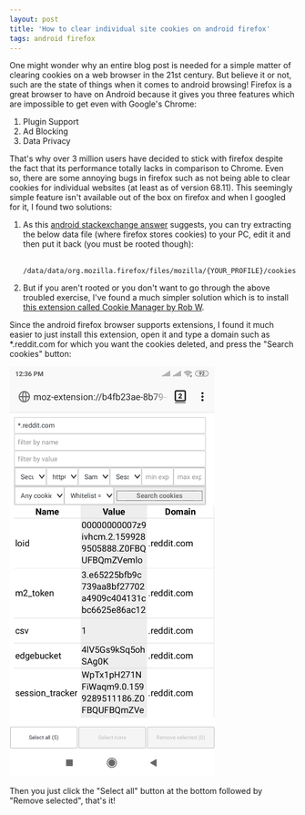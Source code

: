 ```yaml
---
layout: post
title: 'How to clear individual site cookies on android firefox'
tags: android firefox
---
```


One might wonder why an entire blog post is needed for a simple matter of clearing cookies on a web browser in the 21st century. But believe it or not, such are the state of things when it comes to android browsing! Firefox is a great browser to have on Android because it gives you three features which are impossible to get even with Google's Chrome:

1. Plugin Support
2. Ad Blocking
3. Data Privacy 

That's why over 3 million users have decided to stick with firefox despite the fact that its performance totally lacks in comparison to Chrome. Even so, there are some annoying bugs in firefox such as not being able to clear cookies for individual websites (at least as of version 68.11). This seemingly simple feature isn't available out of the box on firefox and when I googled for it, I found two solutions:

1. As this [android stackexchange answer](https://android.stackexchange.com/a/120476/38760) suggests, you can try extracting the below data file (where firefox stores cookies) to your PC, edit it and then put it back (you must be rooted though):

        /data/data/org.mozilla.firefox/files/mozilla/{YOUR_PROFILE}/cookies.sqlite

2. But if you aren't rooted or you don't want to go through the above troubled exercise, I've found a much simpler solution which is to install [this extension called Cookie Manager by Rob W](https://addons.mozilla.org/en-US/firefox/addon/a-cookie-manager).

Since the android firefox browser supports extensions, I found it much easier to just install this extension, open it and type a domain such as *.reddit.com for which you want the cookies deleted, and press the "Search cookies" button:

![cookie manager](/uploads/cookie_manager.png)

Then you just click the "Select all" button at the bottom followed by "Remove selected", that's it!
